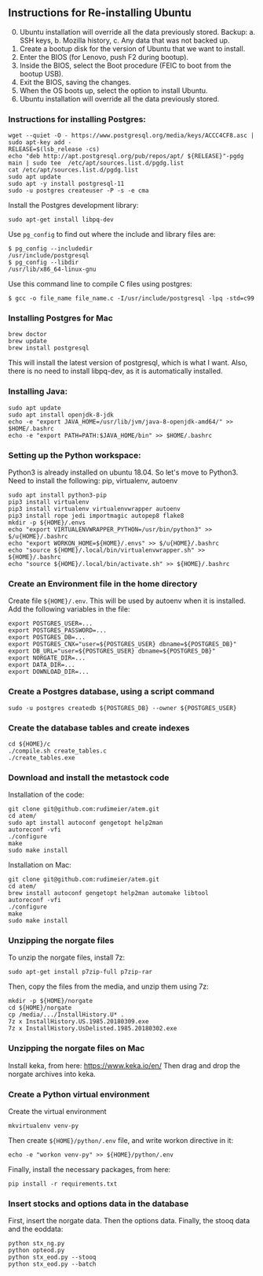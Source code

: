 ## Instructions for Re-installing Ubuntu

0. Ubuntu installation will override all the data previously stored. Backup:
   a. SSH keys,
   b. Mozilla history,
   c. Any data that was not backed up.
1. Create a bootup disk for the version of Ubuntu that we want to install.
2. Enter the BIOS (for Lenovo, push F2 during bootup).
3. Inside the BIOS, select the Boot procedure (FEIC to boot from the
bootup USB).
4. Exit the BIOS, saving the changes.
5. When the OS boots up, select the option to install Ubuntu.
6. Ubuntu installation will override all the data previously stored.


### Instructions for installing Postgres:
```
wget --quiet -O - https://www.postgresql.org/media/keys/ACCC4CF8.asc | sudo apt-key add -
RELEASE=$(lsb_release -cs)
echo "deb http://apt.postgresql.org/pub/repos/apt/ ${RELEASE}"-pgdg main | sudo tee  /etc/apt/sources.list.d/pgdg.list
cat /etc/apt/sources.list.d/pgdg.list
sudo apt update
sudo apt -y install postgresql-11
sudo -u postgres createuser -P -s -e cma
```

Install the Postgres development library:
```
sudo apt-get install libpq-dev
```

Use `pg_config` to find out where the include and library files are:
```
$ pg_config --includedir
/usr/include/postgresql
$ pg_config --libdir
/usr/lib/x86_64-linux-gnu
```

Use this command line to compile C files using postgres:
```
$ gcc -o file_name file_name.c -I/usr/include/postgresql -lpq -std=c99
```

### Installing Postgres for Mac

```
brew doctor
brew update
brew install postgresql
```

This will install the latest version of postgresql, which is what I
want.  Also, there is no need to install libpq-dev, as it is
automatically installed.


### Installing Java:
```
sudo apt update
sudo apt install openjdk-8-jdk
echo -e "export JAVA_HOME=/usr/lib/jvm/java-8-openjdk-amd64/" >> $HOME/.bashrc
echo -e "export PATH=PATH:$JAVA_HOME/bin" >> $HOME/.bashrc
```

### Setting up the Python workspace:

Python3 is already installed on ubuntu 18.04.  So let's move to Python3.
Need to install the following: pip, virtualenv, autoenv

```
sudo apt install python3-pip
pip3 install virtualenv
pip3 install virtualenv virtualenvwrapper autoenv
pip3 install rope jedi importmagic autopep8 flake8
mkdir -p ${HOME}/.envs
echo "export VIRTUALENVWRAPPER_PYTHON=/usr/bin/python3" >> $/u{HOME}/.bashrc
echo "export WORKON_HOME=${HOME}/.envs" >> $/u{HOME}/.bashrc
echo "source ${HOME}/.local/bin/virtualenvwrapper.sh" >> ${HOME}/.bashrc
echo "source ${HOME}/.local/bin/activate.sh" >> ${HOME}/.bashrc
```

### Create an Environment file in the home directory

Create file `${HOME}/.env`.  This will be used by autoenv when it is
installed. Add the following variables in the file:

```
export POSTGRES_USER=...
export POSTGRES_PASSWORD=...
export POSTGRES_DB=...
export POSTGRES_CNX="user=${POSTGRES_USER} dbname=${POSTGRES_DB}"
export DB_URL="user=${POSTGRES_USER} dbname=${POSTGRES_DB}"
export NORGATE_DIR=...
export DATA_DIR=...
export DOWNLOAD_DIR=...
```

### Create a Postgres database, using a script command

```
sudo -u postgres createdb ${POSTGRES_DB} --owner ${POSTGRES_USER}
```

### Create the database tables and create indexes

```
cd ${HOME}/c
./compile.sh create_tables.c
./create_tables.exe
```

### Download and install the metastock code

Installation of the code:

```
git clone git@github.com:rudimeier/atem.git
cd atem/
sudo apt install autoconf gengetopt help2man
autoreconf -vfi
./configure 
make
sudo make install
```

Installation on Mac:

```
git clone git@github.com:rudimeier/atem.git
cd atem/
brew install autoconf gengetopt help2man automake libtool
autoreconf -vfi
./configure 
make
sudo make install
```

### Unzipping the norgate files

To unzip the norgate files, install 7z:

```
sudo apt-get install p7zip-full p7zip-rar
```

Then, copy the files from the media, and unzip them using 7z:

```
mkdir -p ${HOME}/norgate
cd ${HOME}/norgate
cp /media/.../InstallHistory.U* .
7z x InstallHistory.US.1985.20180309.exe 
7z x InstallHistory.UsDelisted.1985.20180302.exe 
```

### Unzipping the norgate files on Mac

Install keka, from here: https://www.keka.io/en/ Then drag and drop
the norgate archives into keka.


### Create a Python virtual environment

Create the virtual environment
```
mkvirtualenv venv-py
```

Then create `${HOME}/python/.env` file, and write workon directive in
it:
```
echo -e "workon venv-py" >> ${HOME}/python/.env
```

Finally, install the necessary packages, from here:
```
pip install -r requirements.txt
```


### Insert stocks and options data in the database

First, insert the norgate data.  Then the options data.  Finally, the
stooq data and the eoddata:
```
python stx_ng.py
python opteod.py
python stx_eod.py --stooq
python stx_eod.py --batch
```